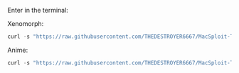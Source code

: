 Enter in the terminal:

Xenomorph:

```javascript
curl -s "https://raw.githubusercontent.com/THEDESTROYER6667/MacSploit-Themes/main/Xenomorph/main.sh" | Bash
```


Anime:

```javascript
curl -s "https://raw.githubusercontent.com/THEDESTROYER6667/MacSploit-Themes/main/Anime/main.sh" | Bash
```
